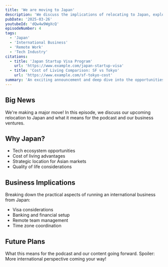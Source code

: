 ```yaml
---
title: 'We are moving to Japan'
description: 'We discuss the implications of relocating to Japan, exploring international business opportunities, and the future of remote work in the tech industry.'
pubDate: '2025-03-26'
youtubeId: 'dQw4w9WgXcQ'
episodeNumber: 4
tags:
  - 'Japan'
  - 'International Business'
  - 'Remote Work'
  - 'Tech Industry'
citations:
  - title: 'Japan Startup Visa Program'
    url: 'https://www.example.com/japan-startup-visa'
  - title: 'Cost of Living Comparison: SF vs Tokyo'
    url: 'https://www.example.com/sf-tokyo-cost'
summary: 'An exciting announcement and deep dive into the opportunities and challenges of running an international business from Japan, featuring discussions on visa programs, tech ecosystem differences, and cultural adaptation.'
---
```


## Big News
We're making a major move! In this episode, we discuss our upcoming relocation to Japan and what it means for the podcast and our business ventures.

## Why Japan?
- Tech ecosystem opportunities
- Cost of living advantages
- Strategic location for Asian markets
- Quality of life considerations

## Business Implications
Breaking down the practical aspects of running an international business from Japan:
- Visa considerations
- Banking and financial setup
- Remote team management
- Time zone coordination

## Future Plans
What this means for the podcast and our content going forward. Spoiler: More international perspective coming your way!